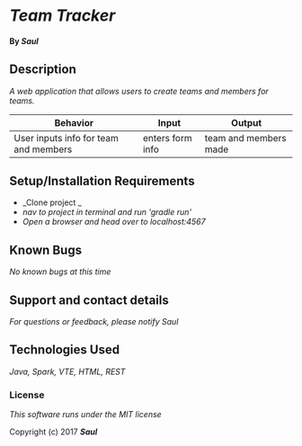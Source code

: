 # _Team Tracker_


#### By _**Saul**_

## Description
_A web application that allows users to create teams and members for teams._

|Behavior|Input|Output|
|---|---|---|
|User inputs info for team and members|enters form info|team and members made|


## Setup/Installation Requirements

* _Clone project _
* _nav to project in terminal and run 'gradle run'_
* _Open a browser and head over to localhost:4567_


## Known Bugs

_No known bugs at this time_

## Support and contact details

_For questions or feedback, please notify Saul_

## Technologies Used

_Java, Spark, VTE, HTML, REST_

### License

*This software runs under the MIT license*

Copyright (c) 2017 **_Saul_**
